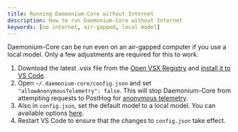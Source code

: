 ```yaml
---
title: Running Daemonium-Core without Internet
description: How to run Daemonium-Core without Internet
keywords: [no internet, air-gapped, local model]
---
```


Daemonium-Core can be run even on an air-gapped computer if you use a local model. Only a few adjustments are required for this to work.

1. Download the latest .vsix file from the [Open VSX Registry](https://open-vsx.org/extension/Daemonium-Core/daemonium-core) and [install it to VS Code](https://code.visualstudio.com/docs/editor/extension-marketplace#_install-from-a-vsix).
2. Open `~/.daemonium-core/config.json` and set `"allowAnonymousTelemetry": false`. This will stop Daemonium-Core from attempting requests to PostHog for [anonymous telemetry](../../telemetry.md).
3. Also in `config.json`, set the default model to a local model. You can available options [here](../model-providers/).
4. Restart VS Code to ensure that the changes to `config.json` take effect.
